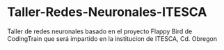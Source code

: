 # Taller-Redes-Neuronales-ITESCA
Taller de redes neuronales basado en el proyecto Flappy Bird de CodingTrain que será impartido en la institucion de ITESCA, Cd. Obregon
